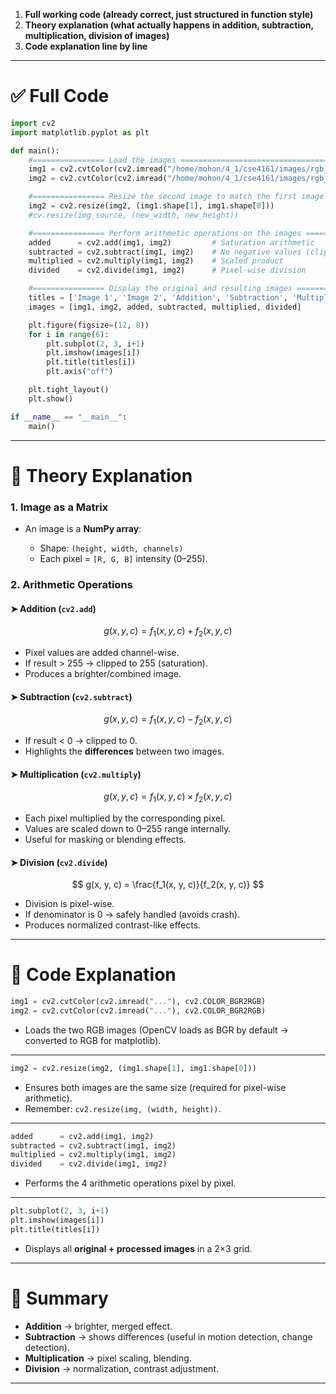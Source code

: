 
1. **Full working code (already correct, just structured in function style)**
2. **Theory explanation (what actually happens in addition, subtraction, multiplication, division of images)**
3. **Code explanation line by line**

---

# ✅ Full Code

```python
import cv2
import matplotlib.pyplot as plt

def main():
    #================ Load the images ================================================================
    img1 = cv2.cvtColor(cv2.imread("/home/mohon/4_1/cse4161/images/rgb_flower.png"), cv2.COLOR_BGR2RGB)
    img2 = cv2.cvtColor(cv2.imread("/home/mohon/4_1/cse4161/images/rgb_flower1.png"), cv2.COLOR_BGR2RGB)

    #================ Resize the second image to match the first image dimensions ====================
    img2 = cv2.resize(img2, (img1.shape[1], img1.shape[0]))
    #cv.resize(img_source, (new_width, new_height))

    #================ Perform arithmetic operations on the images ==================================
    added      = cv2.add(img1, img2)         # Saturation arithmetic
    subtracted = cv2.subtract(img1, img2)    # No negative values (clipped at 0)
    multiplied = cv2.multiply(img1, img2)    # Scaled product
    divided    = cv2.divide(img1, img2)      # Pixel-wise division

    #================ Display the original and resulting images ====================================
    titles = ['Image 1', 'Image 2', 'Addition', 'Subtraction', 'Multiplication', 'Division']
    images = [img1, img2, added, subtracted, multiplied, divided]

    plt.figure(figsize=(12, 8))
    for i in range(6):
        plt.subplot(2, 3, i+1)
        plt.imshow(images[i])
        plt.title(titles[i])
        plt.axis("off")

    plt.tight_layout()
    plt.show()

if __name__ == "__main__":
    main()
```

---

# 📘 Theory Explanation

### 1. Image as a Matrix

* An image is a **NumPy array**:

  * Shape: `(height, width, channels)`
  * Each pixel = `[R, G, B]` intensity (0–255).

### 2. Arithmetic Operations

#### ➤ **Addition (`cv2.add`)**

$$
g(x, y, c) = f_1(x, y, c) + f_2(x, y, c)
$$

* Pixel values are added channel-wise.
* If result > 255 → clipped to 255 (saturation).
* Produces a brighter/combined image.

#### ➤ **Subtraction (`cv2.subtract`)**

$$
g(x, y, c) = f_1(x, y, c) - f_2(x, y, c)
$$

* If result < 0 → clipped to 0.
* Highlights the **differences** between two images.

#### ➤ **Multiplication (`cv2.multiply`)**

$$
g(x, y, c) = f_1(x, y, c) \times f_2(x, y, c)
$$

* Each pixel multiplied by the corresponding pixel.
* Values are scaled down to 0–255 range internally.
* Useful for masking or blending effects.

#### ➤ **Division (`cv2.divide`)**

$$
g(x, y, c) = \frac{f_1(x, y, c)}{f_2(x, y, c)}
$$

* Division is pixel-wise.
* If denominator is 0 → safely handled (avoids crash).
* Produces normalized contrast-like effects.

---

# 📜 Code Explanation

```python
img1 = cv2.cvtColor(cv2.imread("..."), cv2.COLOR_BGR2RGB)
img2 = cv2.cvtColor(cv2.imread("..."), cv2.COLOR_BGR2RGB)
```

* Loads the two RGB images (OpenCV loads as BGR by default → converted to RGB for matplotlib).

---

```python
img2 = cv2.resize(img2, (img1.shape[1], img1.shape[0]))
```

* Ensures both images are the same size (required for pixel-wise arithmetic).
* Remember: `cv2.resize(img, (width, height))`.

---

```python
added      = cv2.add(img1, img2)
subtracted = cv2.subtract(img1, img2)
multiplied = cv2.multiply(img1, img2)
divided    = cv2.divide(img1, img2)
```

* Performs the 4 arithmetic operations pixel by pixel.

---

```python
plt.subplot(2, 3, i+1)
plt.imshow(images[i])
plt.title(titles[i])
```

* Displays all **original + processed images** in a 2×3 grid.

---

# 🎯 Summary

* **Addition** → brighter, merged effect.
* **Subtraction** → shows differences (useful in motion detection, change detection).
* **Multiplication** → pixel scaling, blending.
* **Division** → normalization, contrast adjustment.

---

